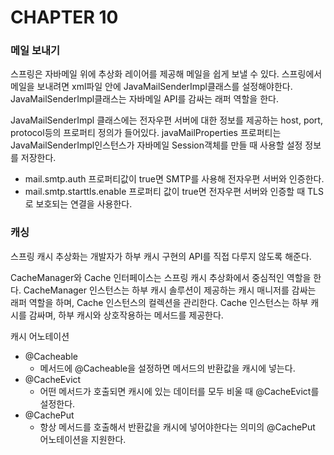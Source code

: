 # CHAPTER 10

### 메일 보내기

스프링은 자바메일 위에 추상화 레이어를 제공해 메일을 쉽게 보낼 수 있다. 스프링에서 메일을 보내려면 xml파일 안에 JavaMailSenderImpl클래스를 설정해야한다. JavaMailSenderImpl클래스는 자바메일 API를 감싸는 래퍼 역할을 한다.

JavaMailSenderImpl 클래스에는 전자우편 서버에 대한 정보를 제공하는 host, port, protocol등의 프로퍼티 정의가 들어있다. javaMailProperties 프로퍼티는 JavaMailSenderImpl인스턴스가 자바메일 Session객체를 만들 때 사용할 설정 정보를 저장한다.

- mail.smtp.auth 프로퍼티값이 true면 SMTP를 사용해 전자우편 서버와 인증한다.
- mail.smtp.starttls.enable 프로퍼티 값이 true면 전자우편 서버와 인증할 때 TLS로 보호되는 연결을 사용한다.

### 캐싱

스프링 캐시 추상화는 개발자가 하부 캐시 구현의 API를 직접 다루지 않도록 해준다.

CacheManager와 Cache 인터페이스는 스프링 캐시 추상화에서 중심적인 역할을 한다. CacheManager 인스턴스는 하부 캐시 솔루션이 제공하는 캐시 매니저를 감싸는 래퍼 역할을 하며, Cache 인스턴스의 컬렉션을 관리한다. Cache 인스턴스는 하부 캐시를 감싸며, 하부 캐시와 상호작용하는 메서드를 제공한다.

캐시 어노테이션

- @Cacheable
  - 메서드에 @Cacheable을 설정하면 메서드의 반환값을 캐시에 넣는다.
- @CacheEvict
  - 어떤 메서드가 호출되면 캐시에 있는 데이터를 모두 비울 때 @CacheEvict를 설정한다.
- @CachePut
  - 항상 메서드를 호출해서 반환값을 캐시에 넣어야한다는 의미의 @CachePut 어노테이션을 지원한다.